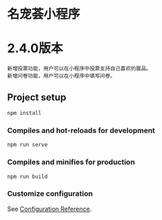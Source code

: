 # 名宠荟小程序

# 2.4.0版本
```
新增投票功能，用户可以在小程序中投票支持自己喜欢的展品。
新增问卷功能，用户可以在小程序中填写问卷。
```
## Project setup
```
npm install
```

### Compiles and hot-reloads for development
```
npm run serve
```

### Compiles and minifies for production
```
npm run build
```

### Customize configuration
See [Configuration Reference](https://cli.vuejs.org/config/).
